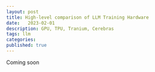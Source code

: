 ```yaml
---
layout: post
title: High-level comparison of LLM Training Hardware
date:   2023-02-01
description: GPU, TPU, Tranium, Cerebras
tags: llm 
categories: 
published: true
---
```


Coming soon